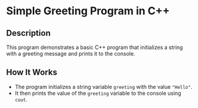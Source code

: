# Simple Greeting Program in C++

## Description
This program demonstrates a basic C++ program that initializes a string with a greeting message and prints it to the console.

## How It Works
- The program initializes a string variable `greeting` with the value `"Hello"`.
- It then prints the value of the `greeting` variable to the console using `cout`.

